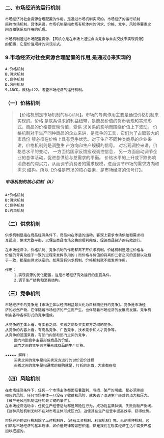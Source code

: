 ### 二、市场经济的运行机制
    市场经济对社会资源合理配置的作用，是通过市场机制实现的。市场经济的运行机制
    简称市场机制，具体来说，市场机制是指市场有机体内的供求、价格、竞争、风险等要素之
    间互相联系及作用的机理。

    市场机制通过市场配置资源，【其核心是在市场上通过自由竞争与自由交换来实现资源】
    的配置，它是价值规律的实现形式。

### 9.市场经济对社会资源合理配置的作用,是通过()来实现的
    A.价格机制
    B.供求机制
    C.竞争机制
    D.风险机制
    9.ABCD。教材pl22。考查市场经济的运行机制。    
    
### （一）价格机制
>   【价格机制是市场机制的`核心机制`】。市场的导向作用主要是通过价格机制来实现的。价格
    是联系供求的利益纽带，是商品价值的货币表现和实现形式。商品的价格要反映价值，受供
    求关系的影响而围绕价值上下波动。
    价格机制对于生产同种商品的企业来讲，是竞争的工具，它们为了占取较大的市场份
    额必须在价格上具有竞争优势。对于生产不同种类商品的企业来讲，价格机制则是调整生
    产方向和生产规模的信号。
    对宏观调控来讲，价格总水平的变动，
        一方面给国家反馈宏观调控信息，
        另一方面自动调节企业的总体活动，促进总供给与总需求的平衡。
        价格水平的上升或下跌影响消费者的购买力，从而调节消费者的需求规模，进而调节市场的需求方向和需求
        结构。所以【价格是市场的核心要素，是市场经济的信号灯】。

##### 市场机制的核心机制（A）
    A:价格机制
    B:供求机制
    C:竞争机制
    D:约束机制


### （二）供求机制
    供求机制是指在商品经济条件下，商品内在矛盾的运动，客观上要求市场供给和需求相
    互适应，供求大致平衡，以保证商品市场交换的顺利完成，促进商品经济的有效运行。

    在市场经济中，价格机制、竞争机制的作用都离不开供求机制。价格机制是通过价格与
    价值的背离及趋于一致的过程来发挥作用的；而价格与价值的背离即二者之间的差额以及趋
    于一致，都是由供求决定的。如果没有供求机制，价格机制就不能发挥作用。

    作用：
        1.实现资源的优化配置，这是市场经济有效运行的重要条件。
        2.调节生产结构和消费结构。
### （三）竞争机制
    市场经济中的竞争是【市场主体以经济利益最大化为目标而进行的竞争】。竞争是市场经
    济的必然产物，它伴随着市场经济的产生而产生，也伴随着市场经济的发展而发展。竞争机
    制由各种各样形式的竞争组成。

    从竞争的主体上看，有卖者之间、买者之间及买卖双方之间的竞争。
    从竞争的内容上看，有商品竞争、广告竞争、技术竞争和人才竞争等。
    从竞争的范围来看，有部门内部和部门之间的竞争，
        部门内部竞争主要形成商品的价值，
        部门之间的竞争则主要形成商品的生产价格。

    ★★★★★ 解释：
        买卖之间的竞争是指买卖双方进行的讨价还价过程
        买着之间的竞争是指通常的抢购就是，打折的东西，大家都在抢

### （四）风险机制
    在市场经济条件下，任何一个市场主体都面临着盈利、亏损、破产的可能，都必须承担
    相应的风险。任何市场主体一旦没有了收益和风险，就失去了改进生产经营的动力和压力。
    【破产是风险机制运行的最关键的条件】。
    在市场经济活动中，任何生产经营活动都是风险性行为，成功则盆满钵满，失败则破产倒闭。
    【这种风险机制无时不在对市场主体形成压力】，迫使其在生产经营中提高效率、获得优势。

    市场经济的运行机制除了上述机制外，【还有工资机制、利率机制】等。无论哪种机制，它
    们都与市场经济的基本规律，如价值规律等紧密相连，都是我们在现实经济生活中需要严格
    加以把握的。
